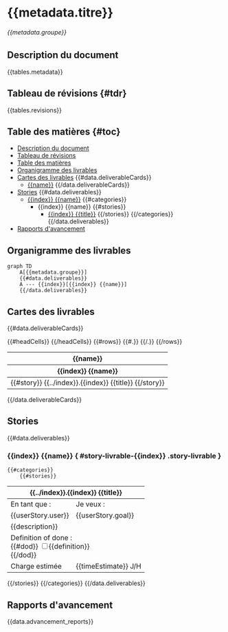 # {{metadata.titre}}
###### {{metadata.groupe}}

## Description du document
{{tables.metadata}}

## Tableau de révisions {#tdr}
{{tables.revisions}}

## Table des matières {#toc}
- [Description du document](#description-du-document)
- [Tableau de révisions](#tdr)
- [Table des matières](#toc)
- [Organigramme des livrables](#organigramme-des-livrables)
- [Cartes des livrables](#cartes-des-livrables)
{{#data.deliverableCards}}
	- [{{name}}](#carte-livrable-{{index}})
{{/data.deliverableCards}}
- [Stories](#stories)
{{#data.deliverables}}
	- [{{index}} {{name}}](#story-livrable-{{index}})
	{{#categories}}
		- {{index}} {{name}}
		{{#stories}}
			- [{{index}} {{title}}](#story-{{../../index}}.{{../index}}.{{index}})
		{{/stories}}
	{{/categories}}
{{/data.deliverables}}
- [Rapports d'avancement](#rapports-davancement)

## Organigramme des livrables

```{.mermaid format=svg}
graph TD
	A[{{metadata.groupe}}]
	{{#data.deliverables}}
	A --- {{index}}[{{index}} {{name}}]
	{{/data.deliverables}}
```

## Cartes des livrables
{{#data.deliverableCards}}
<table id="carte-livrable-{{index}}">
	<thead>
		<tr>
			<th colspan="{{headCells.length}}">{{name}}</th>
		</tr>
		<tr>
		{{#headCells}}
			<th>{{index}} {{name}}</th>
		{{/headCells}}
		</tr>
	</thead>
	<tbody>
	{{#rows}}
		<tr>
		{{#.}}
			<td>{{#story}} {{../index}}.{{index}} {{title}} {{/story}}</td>
		{{/.}}
		</tr>
	{{/rows}}
	</tbody>
</table>
{{/data.deliverableCards}}

## Stories
{{#data.deliverables}}

### {{index}} {{name}} { #story-livrable-{{index}} .story-livrable }
	{{#categories}}
		{{#stories}}
<table class="{{status}}">
	<thead>
		<tr>
			<th colspan="2" id="story-{{../../index}}.{{../index}}.{{index}}">{{../index}}.{{index}} {{title}}</th>
		</tr>
	</thead>
	<tbody>
		<tr>
			<td>En tant que :</td>
			<td>Je veux :</td>
		</tr>
		<tr>
			<td>{{userStory.user}}</td>
			<td>{{userStory.goal}}</td>
		</tr>
		<tr>
			<td colspan="2">{{description}}</td>
		</tr>
		<tr>
			<td colspan="2">
				Definition of done :<br>
				{{#dod}}
					<label><input type="checkbox" {{#done}}checked{{/done}}>{{definition}}</label><br>
				{{/dod}}
			</td>
		</tr>
		<tr>
			<td>Charge estimée</td>
			<td>{{timeEstimate}} J/H</td>
		</tr>
	</tbody>
</table>
		{{/stories}}
	{{/categories}}
{{/data.deliverables}}

## Rapports d'avancement
<div class="rapports-davancement">
{{data.advancement_reports}}
</div>
